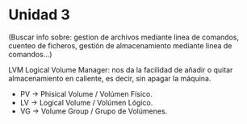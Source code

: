 # Unidad 3

(Buscar info sobre: gestion de archivos mediante linea de comandos, cuenteo de ficheros, gestión de almacenamiento mediante linea de comandos...)

LVM Logical Volume Manager: nos da la facilidad de añadir o quitar almacenamiento en caliente, es decir, sin apagar la máquina.

- PV -> Phisical Volume / Volúmen Físico.
- LV -> Logical Volume / Volúmen Lógico.
- VG -> Volume Group / Grupo de Volúmenes.
